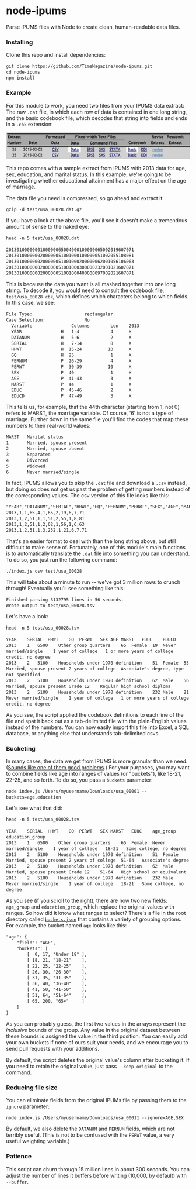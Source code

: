 node-ipums
==========

Parse IPUMS files with Node to create clean, human-readable data files.

### Installing

Clone this repo and install dependencies:

	git clone https://github.com/TimeMagazine/node-ipums.git
	cd node-ipums
	npm install

### Example

For this module to work, you need two files from your IPUMS data extract: The raw `.dat` file, in which each row of data is contained in one long string, and the basic codebook file, which decodes that string into fields and ends in a `.cbk` extension:

![IPUMS](example.png)

This repo comes with a sample extract from IPUMS with 2013 data for age, sex, education, and marital status. In this example, we're going to be investigating whether educational attainment has a major effect on the age of marriage.

The data file you need is compressed, so go ahead and extract it:

	gzip -d test/usa_00028.dat.gz

If you have a look at the above file, you'll see it doesn't make a tremendous amount of sense to the naked eye:

	head -n 5 test/usa_00028.dat
	
	2013010000000100000065004000100000065002019607071
	2013010000000200000051001000100000051002055108081
	2013010000000200000051001000200000062001056106063
	2013010000000200000051001000300000232001021607071
	2013010000000200000051001000400000097002021607071

This is because the data you want is all mashed together into one long string. To decode it, you would need to consult the codebook file, `test/usa_00028.cbk`, which defines which characters belong to which fields. In this case, we see:

	File Type:                    rectangular
	Case Selection:               No
	  Variable               Columns        Len    2013   
	  YEAR               H   1-4            4      X 
	  DATANUM            H   5-6            2      X 
	  SERIAL             H   7-14           8      X 
	  HHWT               H  15-24          10      X 
	  GQ                 H  25              1      X 
	  PERNUM             P  26-29           4      X 
	  PERWT              P  30-39          10      X 
	  SEX                P  40              1      X 
	  AGE                P  41-43           3      X 
	  MARST              P  44              1      X 
	  EDUC               P  45-46           2      X 
	  EDUCD              P  47-49           3      X 

This tells us, for example, that the 44th character (starting from 1, not 0) refers to MARST, the marriage variable. Of course, '6' is not a type of marriage. Further down in the same file you'll find the codes that map these numbers to their real-world values:

	MARST	Marital status
	1		Married, spouse present
	2		Married, spouse absent
	3		Separated
	4		Divorced
	5		Widowed
	6		Never married/single

In fact, IPUMS allows you to skip the `.dat` file and download a `.csv` instead, but doing so does not get us past the problem of getting numbers instead of the corresponding values. The csv version of this file looks like this:

	"YEAR","DATANUM","SERIAL","HHWT","GQ","PERNUM","PERWT","SEX","AGE","MARST","EDUC","EDUCD"
	2013,1,1,65,4,1,65,2,19,6,7,71
	2013,1,2,51,1,1,51,2,55,1,8,81
	2013,1,2,51,1,2,62,1,56,1,6,63
	2013,1,2,51,1,3,232,1,21,6,7,71

That's an easier format to deal with than the long string above, but still difficult to make sense of. Fortunately, one of this module's main functions is to automatically translate the `.dat` file into something you can understand. To do so, you just run the following command:

	./index.js csv test/usa_00028

This will take about a minute to run -- we've got 3 million rows to crunch through! Eventually you'll see something like this:

	Finished parsing 3132795 lines in 56 seconds.
	Wrote output to test/usa_00028.tsv

Let's have a look:

	head -n 5 test/usa_00028.tsv
	
	YEAR	SERIAL	HHWT	GQ	PERWT	SEX	AGE	MARST	EDUC	EDUCD
	2013	1	6500	Other group quarters	65	Female	19	Never married/single	1 year of college	1 or more years of college credit, no degree
	2013	2	5100	Households under 1970 definition	51	Female	55	Married, spouse present	2 years of college	Associate's degree, type not specified
	2013	2	5100	Households under 1970 definition	62	Male	56	Married, spouse present	Grade 12	Regular high school diploma
	2013	2	5100	Households under 1970 definition	232	Male	21	Never married/single	1 year of college	1 or more years of college credit, no degree

As you see, the script applied the codebook definitions to each line of the file and spat it back out as a tab-delimited file with the plain-English values instead of the numbers. You can now easily import this file into Excel, a SQL database, or anything else that understands tab-delimited csvs.

### Bucketing

In many cases, the data we get from IPUMS is more granular than we need. ([Sounds like one of them good problems](http://www.quickmeme.com/img/53/53ae44a3552229814206def5de7a2dbc62a8a5d7e8cea1d1a62927b6d9093244.jpg).) For your purposes, you may want to combine fields like age into ranges of values (or "buckets"), like 18-21, 22-25, and so forth. To do so, you pass a `buckets` parameter:

	node index.js /Users/myusername/Downloads/usa_00001 --buckets=age,education

Let's see what that did:

	head -n 5 test/usa_00028.tsv
	
	YEAR	SERIAL	HHWT	GQ	PERWT	SEX	MARST	EDUC	age_group	education_group
	2013	1	6500	Other group quarters	65	Female	Never married/single	1 year of college	18-21	Some college, no degree
	2013	2	5100	Households under 1970 definition	51	Female	Married, spouse present	2 years of college	51-64	Associate's degree
	2013	2	5100	Households under 1970 definition	62	Male	Married, spouse present	Grade 12	51-64	High school or equivalent
	2013	2	5100	Households under 1970 definition	232	Male	Never married/single	1 year of college	18-21	Some college, no degree

As you see (if you scroll to the right), there are now two new fields: `age_group` and `education_group`, which replace the original values with ranges. So how did it know what ranges to select? There's a file in the root directory called [`buckets.json`](buckets.json) that contains a variety of grouping options. For example, the bucket named `age` looks like this:

	"age": {
		"field": "AGE",
		"buckets": [
			[  0, 17, "Under 18" ],
			[ 18, 21, "18-21"    ],
			[ 22, 25, "22-25"    ],
			[ 26, 30, "26-30"    ],
			[ 31, 35, "31-35"    ],
			[ 36, 40, "36-40"    ],
			[ 41, 50, "41-50"    ],
			[ 51, 64, "51-64"    ],
			[ 65, 200, "65+"   	 ]
		]
	}

As you can probably guess, the first two values in the arrays represent the *inclusive* bounds of the group. Any value in the original dataset between these bounds is assigned the value in the third position. You can easily add your own buckets if none of ours suit your needs, and we encourage you to send pull requests with your additions.

By default, the script deletes the original value's column after bucketing it. If you need to retain the original value, just pass `--keep_original` to the command.

### Reducing file size

You can eliminate fields from the original IPUMs file by passing them to the `ignore` parameter:

	node index.js /Users/myusername/Downloads/usa_00011 --ignore=AGE,SEX

By default, we also delete the `DATANUM` and `PERNUM` fields, which are not terribly useful. (This is not to be confused with the `PERWT` value, a very useful weighting variable.)

### Patience

This script can churn through 15 million lines in about 300 seconds. You can adjust the number of lines it buffers before writing (10,000, by default) with `--buffer`.